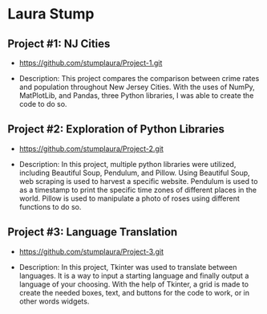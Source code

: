# Laura Stump

## Project #1: NJ Cities
* https://github.com/stumplaura/Project-1.git

* Description: This project compares the comparison between crime rates and population throughout New Jersey Cities. With the uses of NumPy, MatPlotLib, and Pandas, three Python libraries, I was able to create the code to do so. 

## Project #2: Exploration of Python Libraries
* https://github.com/stumplaura/Project-2.git

* Description: In this project, multiple python libraries were utilized, including Beautiful Soup, Pendulum, and Pillow. Using Beautiful Soup, web scraping is used to harvest a specific website. Pendulum is used to as a timestamp to print the specific time zones of different places in the world. Pillow is used to manipulate a photo of roses using different functions to do so. 

## Project #3: Language Translation
* https://github.com/stumplaura/Project-3.git

* Description: In this project, Tkinter was used to translate between languages. It is a way to input a starting language and finally output a language of your choosing. With the help of Tkinter, a grid is made to create the needed boxes, text, and buttons for the code to work, or in other words widgets. 
